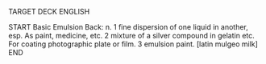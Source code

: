 TARGET DECK
ENGLISH

START
Basic
Emulsion
Back: n. 1 fine dispersion of one liquid in another, esp. As paint, medicine, etc. 2 mixture of a silver compound in gelatin etc. For coating photographic plate or film. 3 emulsion paint. [latin mulgeo milk]
END
